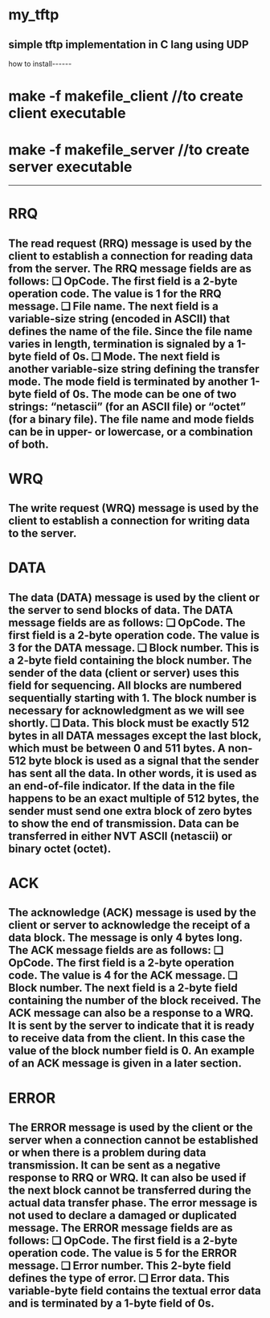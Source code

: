 # my_tftp
simple tftp implementation in C lang using UDP
-----------------------------------------------------------------------------------------------------------

how to install------
# make -f makefile_client           	  //to create client executable
# make -f makefile_server         		  //to create server executable
-----------------------------------------------------------------------------------------------------------

# RRQ
  The read request (RRQ) message is used by the client to establish a connection for
reading data from the server.
The RRQ message fields are as follows:
❑ OpCode. The first field is a 2-byte operation code. The value is 1 for the RRQ
message.
❑ File name. The next field is a variable-size string (encoded in ASCII) that defines
the name of the file. Since the file name varies in length, termination is signaled by
a 1-byte field of 0s.
❑ Mode. The next field is another variable-size string defining the transfer mode. The
mode field is terminated by another 1-byte field of 0s. The mode can be one of two
strings: “netascii” (for an ASCII file) or “octet” (for a binary file). The file name
and mode fields can be in upper- or lowercase, or a combination of both.
-----------------------------------------------------------------------------------------------------------

# WRQ
  The write request (WRQ) message is used by the client to establish a connection for
writing data to the server.
-----------------------------------------------------------------------------------------------------------

# DATA
  The data (DATA) message is used by the client or the server to send blocks of data.
The DATA message fields are as follows:
❑ OpCode. The first field is a 2-byte operation code. The value is 3 for the DATA
message.
❑ Block number. This is a 2-byte field containing the block number. The sender of
the data (client or server) uses this field for sequencing. All blocks are numbered
sequentially starting with 1. The block number is necessary for acknowledgment
as we will see shortly.
❑ Data. This block must be exactly 512 bytes in all DATA messages except the last
block, which must be between 0 and 511 bytes. A non-512 byte block is used as a
signal that the sender has sent all the data. In other words, it is used as an end-of-file
indicator. If the data in the file happens to be an exact multiple of 512 bytes, the
sender must send one extra block of zero bytes to show the end of transmission.
Data can be transferred in either NVT ASCII (netascii) or binary octet (octet).
-----------------------------------------------------------------------------------------------------------

# ACK
  The acknowledge (ACK) message is used by the client or server to acknowledge the receipt of a data block. The message is only 4 bytes long. The ACK message fields are as follows:
    ❑ OpCode. The first field is a 2-byte operation code. The value is 4 for the ACK message.
    ❑ Block number. The next field is a 2-byte field containing the number of the block received.
  The ACK message can also be a response to a WRQ. It is sent by the server to indicate that it is ready to receive data from the client. In this case the value of the block number field is 0. An example of an ACK message is given in a later section.
-----------------------------------------------------------------------------------------------------------

# ERROR
  The ERROR message is used by the client or the server when a connection cannot be established or when there is a problem during data transmission. It can be sent as a negative response to RRQ or WRQ. It can also be used if the next block cannot be transferred during the actual data transfer phase. The error message is not used to declare a damaged or duplicated message. The ERROR message fields are as follows:
    ❑ OpCode. The first field is a 2-byte operation code. The value is 5 for the ERROR message.
    ❑ Error number. This 2-byte field defines the type of error. 
    ❑ Error data. This variable-byte field contains the textual error data and is terminated by a 1-byte field of 0s.
-----------------------------------------------------------------------------------------------------------
